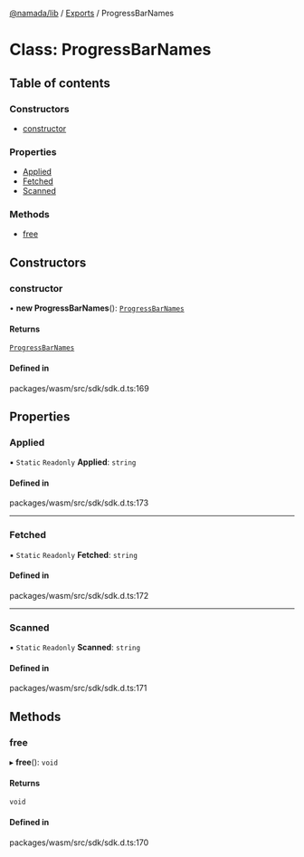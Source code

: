[@namada/lib](../README.md) / [Exports](../modules.md) / ProgressBarNames

# Class: ProgressBarNames

## Table of contents

### Constructors

- [constructor](ProgressBarNames.md#constructor)

### Properties

- [Applied](ProgressBarNames.md#applied)
- [Fetched](ProgressBarNames.md#fetched)
- [Scanned](ProgressBarNames.md#scanned)

### Methods

- [free](ProgressBarNames.md#free)

## Constructors

### constructor

• **new ProgressBarNames**(): [`ProgressBarNames`](ProgressBarNames.md)

#### Returns

[`ProgressBarNames`](ProgressBarNames.md)

#### Defined in

packages/wasm/src/sdk/sdk.d.ts:169

## Properties

### Applied

▪ `Static` `Readonly` **Applied**: `string`

#### Defined in

packages/wasm/src/sdk/sdk.d.ts:173

___

### Fetched

▪ `Static` `Readonly` **Fetched**: `string`

#### Defined in

packages/wasm/src/sdk/sdk.d.ts:172

___

### Scanned

▪ `Static` `Readonly` **Scanned**: `string`

#### Defined in

packages/wasm/src/sdk/sdk.d.ts:171

## Methods

### free

▸ **free**(): `void`

#### Returns

`void`

#### Defined in

packages/wasm/src/sdk/sdk.d.ts:170
